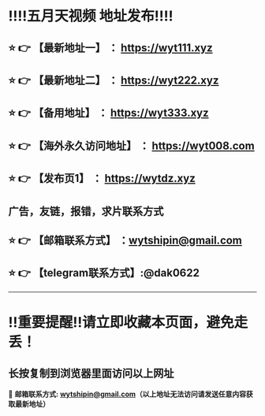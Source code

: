 
:bangbang::bangbang:五月天视频 地址发布:bangbang::bangbang:
==
:star: :point_right: 【最新地址一】 ： https://wyt111.xyz
------
:star: :point_right: 【最新地址二】 ： https://wyt222.xyz
------
:star: :point_right: 【备用地址】 ： https://wyt333.xyz
------
:star: :point_right: 【海外永久访问地址】 ： https://wyt008.com
------
:star: :point_right: 【发布页1】 ： https://wytdz.xyz
------
广告，友链，报错，求片联系方式
------
:star: :point_right: 【邮箱联系方式】 ：wytshipin@gmail.com
------
:star: :point_right: 【telegram联系方式】:@dak0622
------


------
:bangbang:重要提醒:bangbang:请立即收藏本页面，避免走丢！
==

长按复制到浏览器里面访问以上网址
-

:e-mail: __邮箱联系方式: wytshipin@gmail.com（以上地址无法访问请发送任意内容获取最新地址）__
